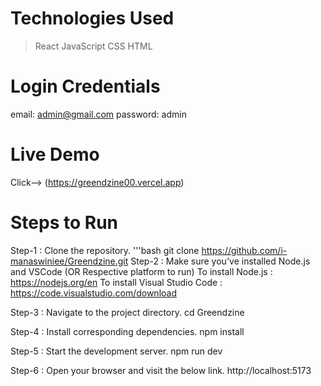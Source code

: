 # Technologies Used
> React
> JavaScript
> CSS
> HTML

# Login Credentials
email: admin@gmail.com
password: admin

# Live Demo
Click--> (https://greendzine00.vercel.app)

# Steps to Run
Step-1 : Clone the repository.
'''bash
git clone https://github.com/i-manaswiniee/Greendzine.git
Step-2 : Make sure you've installed Node.js and VSCode (OR Respective platform to run)
To install Node.js : https://nodejs.org/en
To install Visual Studio Code : https://code.visualstudio.com/download

Step-3 : Navigate to the project directory.
cd Greendzine

Step-4 : Install corresponding dependencies.
npm install

Step-5 : Start the development server.
npm run dev

Step-6 : Open your browser and visit the below link.
http://localhost:5173
